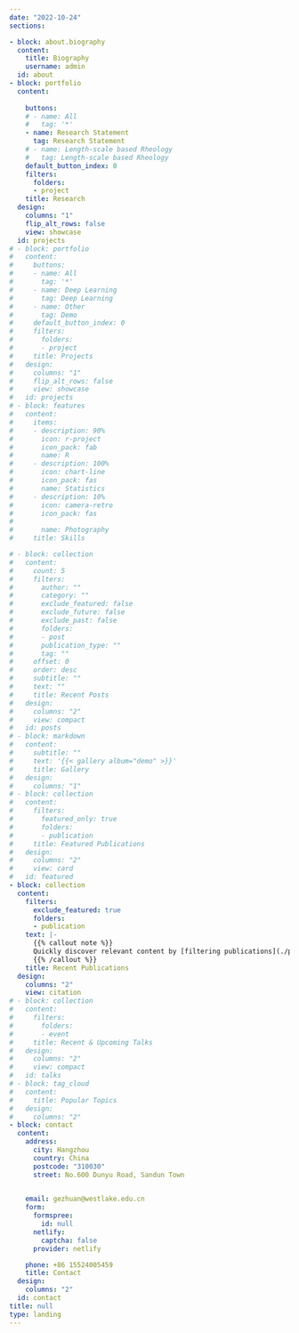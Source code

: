 ```yaml
---
date: "2022-10-24"
sections:

- block: about.biography
  content:
    title: Biography
    username: admin
  id: about
- block: portfolio
  content:
    
    buttons:
    # - name: All
    #   tag: '*'
    - name: Research Statement
      tag: Research Statement
    # - name: Length-scale based Rheology
    #   tag: Length-scale based Rheology
    default_button_index: 0
    filters:
      folders:
      - project
    title: Research
  design:
    columns: "1"
    flip_alt_rows: false
    view: showcase
  id: projects
# - block: portfolio
#   content:
#     buttons:
#     - name: All
#       tag: '*'
#     - name: Deep Learning
#       tag: Deep Learning
#     - name: Other
#       tag: Demo
#     default_button_index: 0
#     filters:
#       folders:
#       - project
#     title: Projects
#   design:
#     columns: "1"
#     flip_alt_rows: false
#     view: showcase
#   id: projects
# - block: features
#   content:
#     items:
#     - description: 90%
#       icon: r-project
#       icon_pack: fab
#       name: R
#     - description: 100%
#       icon: chart-line
#       icon_pack: fas
#       name: Statistics
#     - description: 10%
#       icon: camera-retro
#       icon_pack: fas
#       
#       name: Photography
#     title: Skills

# - block: collection
#   content:
#     count: 5
#     filters:
#       author: ""
#       category: ""
#       exclude_featured: false
#       exclude_future: false
#       exclude_past: false
#       folders:
#       - post
#       publication_type: ""
#       tag: ""
#     offset: 0
#     order: desc
#     subtitle: ""
#     text: ""
#     title: Recent Posts
#   design:
#     columns: "2"
#     view: compact
#   id: posts
# - block: markdown
#   content:
#     subtitle: ""
#     text: '{{< gallery album="demo" >}}'
#     title: Gallery
#   design:
#     columns: "1"
# - block: collection
#   content:
#     filters:
#       featured_only: true
#       folders:
#       - publication
#     title: Featured Publications
#   design:
#     columns: "2"
#     view: card
#   id: featured
- block: collection
  content:
    filters:
      exclude_featured: true
      folders:
      - publication
    text: |-
      {{% callout note %}}
      Quickly discover relevant content by [filtering publications](./publication/).
      {{% /callout %}}
    title: Recent Publications
  design:
    columns: "2"
    view: citation
# - block: collection
#   content:
#     filters:
#       folders:
#       - event
#     title: Recent & Upcoming Talks
#   design:
#     columns: "2"
#     view: compact
#   id: talks
# - block: tag_cloud
#   content:
#     title: Popular Topics
#   design:
#     columns: "2"
- block: contact
  content:
    address:
      city: Hangzhou
      country: China
      postcode: "310030"
      street: No.600 Dunyu Road, Sandun Town
   

    email: gezhuan@westlake.edu.cn
    form:
      formspree:
        id: null
      netlify:
        captcha: false
      provider: netlify

    phone: +86 15524005459
    title: Contact
  design:
    columns: "2"
  id: contact
title: null
type: landing
---
```

